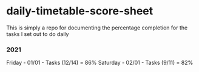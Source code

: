 # daily-timetable-score-sheet
This is simply a repo for documenting the percentage completion for the tasks I set out to do daily

### 2021

Friday - 01/01 - Tasks (12/14) = 86% 
Saturday - 02/01 - Tasks (9/11) = 82%
